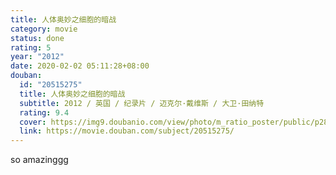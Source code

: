 ```yaml
---
title: 人体奥妙之细胞的暗战
category: movie
status: done
rating: 5
year: "2012"
date: 2020-02-02 05:11:28+08:00
douban:
  id: "20515275"
  title: 人体奥妙之细胞的暗战
  subtitle: 2012 / 英国 / 纪录片 / 迈克尔·戴维斯 / 大卫·田纳特
  rating: 9.4
  cover: https://img9.doubanio.com/view/photo/m_ratio_poster/public/p2872683476.jpg
  link: https://movie.douban.com/subject/20515275/
---
```


so amazinggg
